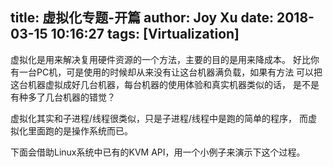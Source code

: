 title: 虚拟化专题-开篇
author: Joy Xu
date: 2018-03-15 10:16:27
tags: [Virtualization]
---

虚拟化是用来解决复用硬件资源的一个方法，主要的目的是用来降成本。
好比你有一台PC机，可是使用的时候却从来没有让这台机器满负载，如果有方法
可以把这台机器虚拟成好几台机器，每台机器的使用体验和真实机器类似的话，
是不是有种多了几台机器的错觉？

虚拟化其实和子进程/线程很类似，只是子进程/线程中是跑的简单的程序，
而虚拟化里面跑的是操作系统而已。

下面会借助Linux系统中已有的KVM API，用一个小例子来演示下这个过程。

